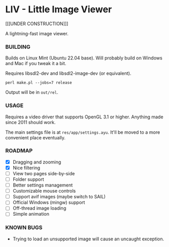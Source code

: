 LIV - Little Image Viewer
=================

[[[UNDER CONSTRUCTION]]]

A lightning-fast image viewer.

### BUILDING

Builds on Linux Mint (Ubuntu 22.04 base).  Will probably build on Windows and
Mac if you tweak it a bit.

Requires libsdl2-dev and libsdl2-image-dev (or equivalent).

    perl make.pl --jobs=7 release

Output will be in `out/rel`.

### USAGE

Requires a video driver that supports OpenGL 3.1 or higher.  Anything made since
2011 should work.

The main settings file is at `res/app/settings.ayu`.  It'll be moved to a more
convenient place eventually.

### ROADMAP

- [x] Dragging and zooming
- [x] Nice filtering
- [ ] View two pages side-by-side
- [ ] Folder support
- [ ] Better settings management
- [ ] Customizable mouse controls
- [ ] Support avif images (maybe switch to SAIL)
- [ ] Official Windows (mingw) support
- [ ] Off-thread image loading
- [ ] Simple animation

### KNOWN BUGS

- Trying to load an unsupported image will cause an uncaught exception.

